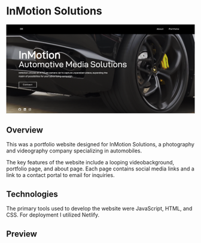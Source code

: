# InMotion Solutions
![Home](https://github.com/raymondmillls/inmotion/blob/main/home.png)

## Overview
This was a portfolio website designed for InMotion Solutions, a photography and videography company specializing in automobiles.

The key features of the website include a looping videobackground, portfolio page, and about page. Each page contains social media links and a link to a contact portal to email for inquiries.

## Technologies
The primary tools used to develop the website were JavaScript, HTML, and CSS. For deployment I utilized Netlify.

## Preview
